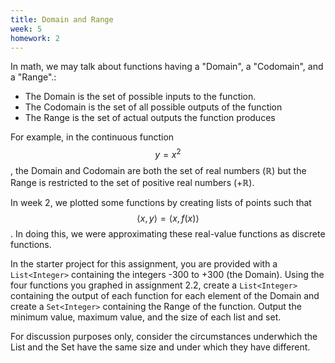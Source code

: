 ```yaml
---
title: Domain and Range
week: 5
homework: 2
---
```


In math, we may talk about functions having a "Domain", a "Codomain", and a "Range".:

* The Domain is the set of possible inputs to the function.
* The Codomain is the set of all possible outputs of the function
* The Range is the set of actual outputs the function produces

For example, in the continuous function $$ y = x^2$$, the Domain and Codomain are both
the set of real numbers (ℝ) but the Range is restricted to the set of positive real numbers (+ℝ).

In week 2, we plotted some functions by creating lists of points such 
that $$ \langle x, y \rangle = \langle x, f(x) \rangle $$.  In doing this, we were 
approximating these real-value functions as discrete functions.

In the starter project for this assignment, you are provided with a `List<Integer>` containing the 
integers -300 to +300 (the Domain).  Using the four functions you graphed in assignment 2.2, create a `List<Integer>`
containing the output of each function for each element of the Domain and create a `Set<Integer>` containing
the Range of the function.  Output the minimum value, maximum value, and the size of each list and set. 

For discussion purposes only, consider the circumstances underwhich the List and the Set have the same size 
and under which they have different.

